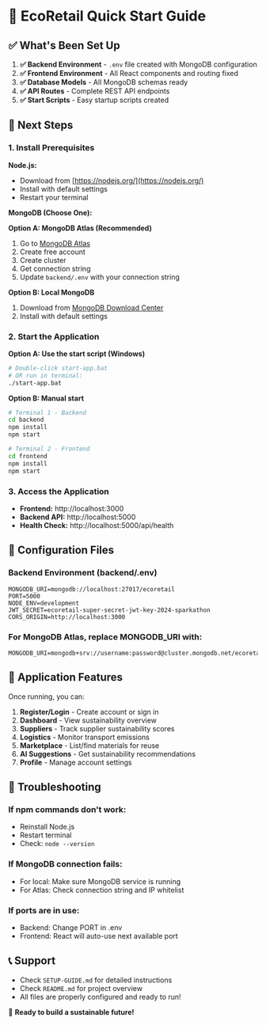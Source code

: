 # 🚀 EcoRetail Quick Start Guide

## ✅ What's Been Set Up

1. **✅ Backend Environment** - `.env` file created with MongoDB configuration
2. **✅ Frontend Environment** - All React components and routing fixed
3. **✅ Database Models** - All MongoDB schemas ready
4. **✅ API Routes** - Complete REST API endpoints
5. **✅ Start Scripts** - Easy startup scripts created

## 🎯 Next Steps

### 1. Install Prerequisites

**Node.js:**
- Download from [https://nodejs.org/](https://nodejs.org/)
- Install with default settings
- Restart your terminal

**MongoDB (Choose One):**

**Option A: MongoDB Atlas (Recommended)**
1. Go to [MongoDB Atlas](https://www.mongodb.com/atlas)
2. Create free account
3. Create cluster
4. Get connection string
5. Update `backend/.env` with your connection string

**Option B: Local MongoDB**
1. Download from [MongoDB Download Center](https://www.mongodb.com/try/download/community)
2. Install with default settings

### 2. Start the Application

**Option A: Use the start script (Windows)**
```bash
# Double-click start-app.bat
# OR run in terminal:
./start-app.bat
```

**Option B: Manual start**
```bash
# Terminal 1 - Backend
cd backend
npm install
npm start

# Terminal 2 - Frontend
cd frontend
npm install
npm start
```

### 3. Access the Application

- **Frontend:** http://localhost:3000
- **Backend API:** http://localhost:5000
- **Health Check:** http://localhost:5000/api/health

## 🔧 Configuration Files

### Backend Environment (backend/.env)
```env
MONGODB_URI=mongodb://localhost:27017/ecoretail
PORT=5000
NODE_ENV=development
JWT_SECRET=ecoretail-super-secret-jwt-key-2024-sparkathon
CORS_ORIGIN=http://localhost:3000
```

### For MongoDB Atlas, replace MONGODB_URI with:
```env
MONGODB_URI=mongodb+srv://username:password@cluster.mongodb.net/ecoretail
```

## 🌱 Application Features

Once running, you can:

1. **Register/Login** - Create account or sign in
2. **Dashboard** - View sustainability overview
3. **Suppliers** - Track supplier sustainability scores
4. **Logistics** - Monitor transport emissions
5. **Marketplace** - List/find materials for reuse
6. **AI Suggestions** - Get sustainability recommendations
7. **Profile** - Manage account settings

## 🚨 Troubleshooting

### If npm commands don't work:
- Reinstall Node.js
- Restart terminal
- Check: `node --version`

### If MongoDB connection fails:
- For local: Make sure MongoDB service is running
- For Atlas: Check connection string and IP whitelist

### If ports are in use:
- Backend: Change PORT in .env
- Frontend: React will auto-use next available port

## 📞 Support

- Check `SETUP-GUIDE.md` for detailed instructions
- Check `README.md` for project overview
- All files are properly configured and ready to run!

🌱 **Ready to build a sustainable future!** 
